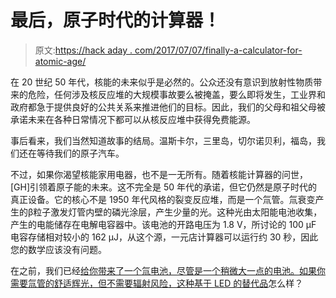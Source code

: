 # 最后，原子时代的计算器！

> 原文:[https://hack aday . com/2017/07/07/finally-a-calculator-for-atomic-age/](https://hackaday.com/2017/07/07/finally-a-calculator-for-the-atomic-age/)

在 20 世纪 50 年代，核能的未来似乎是必然的。公众还没有意识到放射性物质带来的危险，任何涉及核反应堆的大规模事故要么被掩盖，要么即将发生，工业界和政府都急于提供良好的公共关系来推进他们的目标。因此，我们的父母和祖父母被承诺未来在各种日常情况下都可以从核反应堆中获得免费能源。

事后看来，我们当然知道故事的结局。温斯卡尔，三里岛，切尔诺贝利，福岛，我们还在等待我们的原子汽车。

不过，如果你渴望核能家用电器，也不是一无所有。随着核能计算器的问世，[GH]引领着原子能的未来。这不完全是 50 年代的承诺，但它仍然是原子时代的真正设备。它的核心不是 1950 年代风格的裂变反应堆，而是一个氚管。氚衰变产生的β粒子激发灯管内壁的磷光涂层，产生少量的光。这种光由太阳能电池收集，产生的电能储存在电解电容器中。该电池的开路电压为 1.8 V，所讨论的 100 μF 电容存储相对较小的 162 μJ，从这个源，一元店计算器可以运行约 30 秒，因此您的数学应该没有问题。

在之前，我们已经[给你带来了一个氚电池，尽管是一个稍微大一点的电池。如果你需要氚管的舒适辉光，但不需要辐射风险，](http://hackaday.com/2016/12/01/make-your-own-nuclear-battery/)[这种基于 LED 的替代品](http://hackaday.com/2016/07/11/tritiled-lights-up-the-night-doesnt-make-you-glow/)怎么样？